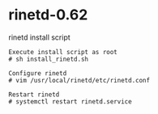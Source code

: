 # rinetd-0.62
rinetd install script

```
Execute install script as root
# sh install_rinetd.sh

Configure rinetd
# vim /usr/local/rinetd/etc/rinetd.conf

Restart rinetd
# systemctl restart rinetd.service
```
